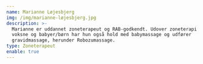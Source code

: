 ```yaml
---
name: Marianne Løjesbjerg
img: /img/marianne-løjesbjerg.jpg
description: >-
  Marianne er uddannet zoneterapeut og RAB-godkendt. Udover zoneterapi for
  voksne og babyer/børn har hun også hold med babymassage og udfører
  gravidmassage, herunder Robozumassage.
type: Zoneterapeut
enable: true
---
```


